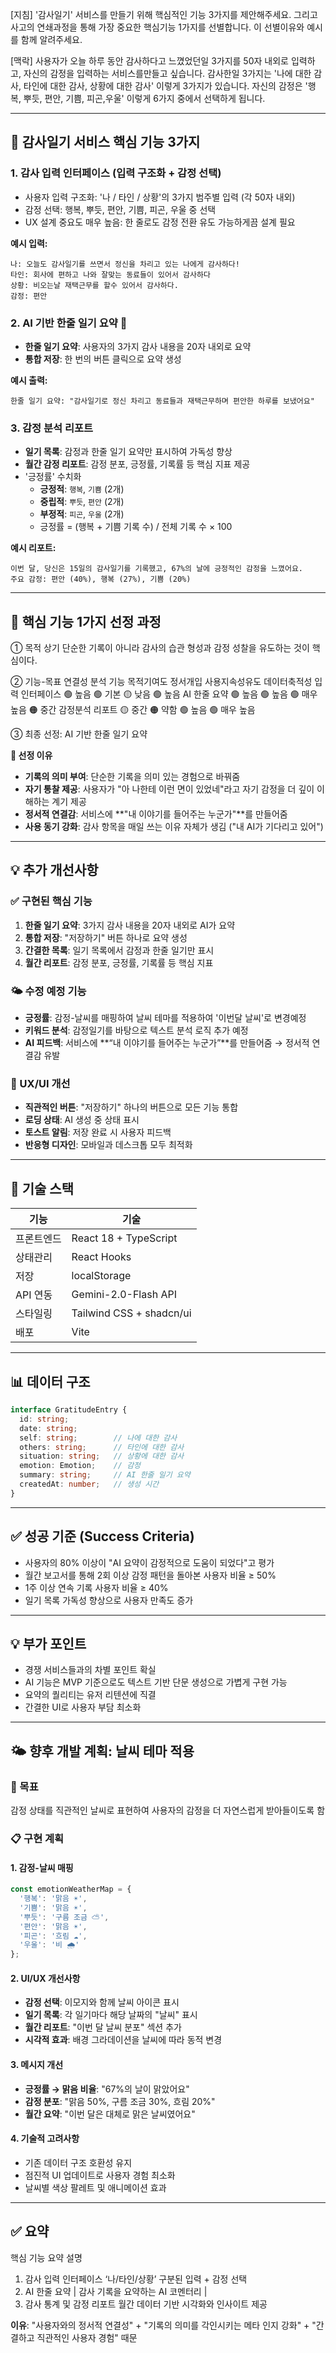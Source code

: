 [지침]
'감사일기' 서비스를 만들기 위해 핵심적인 기능 3가지를 제안해주세요. 그리고 사고의 연쇄과정을 통해 가장 중요한 핵심기능 1가지를 선별합니다. 이 선별이유와 예시를 함께 알려주세요.

[맥락]
사용자가 오늘 하루 동안 감사하다고 느꼈었던일 3가지를 50자 내외로 입력하고, 자신의 감정을 입력하는 서비스를만들고 싶습니다. 감사한일 3가지는 '나에 대한 감사, 타인에 대한 감사, 상황에 대한 감사' 이렇게 3가지가 있습니다. 자신의 감정은 '행복, 뿌듯, 편안, 기쁨, 피곤,우울' 이렇게 6가지 중에서 선택하게 됩니다.

---

## 📝 감사일기 서비스 핵심 기능 3가지

### 1. 감사 입력 인터페이스 (입력 구조화 + 감정 선택)
- 사용자 입력 구조화: '나 / 타인 / 상황'의 3가지 범주별 입력 (각 50자 내외)
- 감정 선택: 행복, 뿌듯, 편안, 기쁨, 피곤, 우울 중 선택
- UX 설계 중요도 매우 높음: 한 줄로도 감정 전환 유도 가능하게끔 설계 필요

**예시 입력:**
```
나: 오늘도 감사일기를 쓰면서 정신을 차리고 있는 나에게 감사하다!
타인: 회사에 편하고 나와 잘맞는 동료들이 있어서 감사하다
상황: 비오는날 재택근무를 할수 있어서 감사하다.
감정: 편안
```

### 2. AI 기반 한줄 일기 요약 🧠
- **한줄 일기 요약**: 사용자의 3가지 감사 내용을 20자 내외로 요약
- **통합 저장**: 한 번의 버튼 클릭으로 요약 생성

**예시 출력:**
```
한줄 일기 요약: "감사일기로 정신 차리고 동료들과 재택근무하며 편안한 하루를 보냈어요"
```

### 3. 감정 분석 리포트
- **일기 목록**: 감정과 한줄 일기 요약만 표시하여 가독성 향상
- **월간 감정 리포트**: 감정 분포, 긍정률, 기록률 등 핵심 지표 제공
- '긍정률' 수치화 
    - **긍정적**: `행복`, `기쁨` (2개)
    - **중립적**: `뿌듯`, `편안` (2개) 
    - **부정적**: `피곤`, `우울` (2개)
    - 긍정률 = (행복 + 기쁨 기록 수) / 전체 기록 수 × 100


**예시 리포트:**
```
이번 달, 당신은 15일의 감사일기를 기록했고, 67%의 날에 긍정적인 감정을 느꼈어요.
주요 감정: 편안 (40%), 행복 (27%), 기쁨 (20%)
```

---

## 🎯 핵심 기능 1가지 선정 과정
① 목적 상기
단순한 기록이 아니라 감사의 습관 형성과 감정 성찰을 유도하는 것이 핵심이다.

② 기능-목표 연결성 분석
기능            목적기여도  정서개입    사용지속성유도  데이터축적성
입력 인터페이스 🟢 높음      🟢 기본     🟡 낮음    🟢 높음
AI 한줄 요약  🟢 높음      🟢 높음     🟢 매우 높음    🟠 중간
감정분석 리포트 🟡 중간      🟠 약함     🟢 높음    🟢 매우 높음

③ 최종 선정: AI 기반 한줄 일기 요약

**🎯 선정 이유**
- **기록의 의미 부여**: 단순한 기록을 의미 있는 경험으로 바꿔줌
- **자기 통찰 제공**: 사용자가 "아 나한테 이런 면이 있었네"라고 자기 감정을 더 깊이 이해하는 계기 제공
- **정서적 연결감**: 서비스에 **"내 이야기를 들어주는 누군가"**를 만들어줌
- **사용 동기 강화**: 감사 항목을 매일 쓰는 이유 자체가 생김 ("내 AI가 기다리고 있어")

---

## 💡 추가 개선사항 

### ✅ 구현된 핵심 기능
1. **한줄 일기 요약**: 3가지 감사 내용을 20자 내외로 AI가 요약
2. **통합 저장**: "저장하기" 버튼 하나로 요약 생성
3. **간결한 목록**: 일기 목록에서 감정과 한줄 일기만 표시
4. **월간 리포트**: 감정 분포, 긍정률, 기록률 등 핵심 지표

### 🌤️ 수정 예정 기능
- **긍정률**: 감정-날씨를 매핑하여 날씨 테마를 적용하여 '이번달 날씨'로 변경예정
- **키워드 분석**: 감정일기를 바탕으로 텍스트 분석 로직 추가 예정
- **AI 피드백**: 서비스에 **“내 이야기를 들어주는 누군가”**를 만들어줌 → 정서적 연결감 유발

### 🎨 UX/UI 개선
- **직관적인 버튼**: "저장하기" 하나의 버튼으로 모든 기능 통합
- **로딩 상태**: AI 생성 중 상태 표시
- **토스트 알림**: 저장 완료 시 사용자 피드백
- **반응형 디자인**: 모바일과 데스크톱 모두 최적화

---

## 🔧 기술 스택

| 기능 | 기술 |
|------|------|
| 프론트엔드 | React 18 + TypeScript |
| 상태관리 | React Hooks |
| 저장 | localStorage |
| API 연동 | Gemini-2.0-Flash API |
| 스타일링 | Tailwind CSS + shadcn/ui |
| 배포 | Vite |

---

## 📊 데이터 구조

```typescript
interface GratitudeEntry {
  id: string;
  date: string;
  self: string;        // 나에 대한 감사
  others: string;      // 타인에 대한 감사
  situation: string;   // 상황에 대한 감사
  emotion: Emotion;    // 감정
  summary: string;     // AI 한줄 일기 요약
  createdAt: number;   // 생성 시간
}
```

---

## ✅ 성공 기준 (Success Criteria)

- 사용자의 80% 이상이 "AI 요약이 감정적으로 도움이 되었다"고 평가
- 월간 보고서를 통해 2회 이상 감정 패턴을 돌아본 사용자 비율 ≥ 50%
- 1주 이상 연속 기록 사용자 비율 ≥ 40%
- 일기 목록 가독성 향상으로 사용자 만족도 증가

---

## 💡 부가 포인트
- 경쟁 서비스들과의 차별 포인트 확실
- AI 기능은 MVP 기준으로도 텍스트 기반 단문 생성으로 가볍게 구현 가능
- 요약의 퀄리티는 유저 리텐션에 직결
- 간결한 UI로 사용자 부담 최소화

---

## 🌤️ 향후 개발 계획: 날씨 테마 적용

### 🎯 목표
감정 상태를 직관적인 날씨로 표현하여 사용자의 감정을 더 자연스럽게 받아들이도록 함

### 📋 구현 계획

#### 1. 감정-날씨 매핑
```typescript
const emotionWeatherMap = {
  '행복': '맑음 ☀️',
  '기쁨': '맑음 ☀️', 
  '뿌듯': '구름 조금 ⛅',
  '편안': '맑음 ☀️',
  '피곤': '흐림 ☁️',
  '우울': '비 🌧️'
};
```

#### 2. UI/UX 개선사항
- **감정 선택**: 이모지와 함께 날씨 아이콘 표시
- **일기 목록**: 각 일기마다 해당 날짜의 "날씨" 표시
- **월간 리포트**: "이번 달 날씨 분포" 섹션 추가
- **시각적 효과**: 배경 그라데이션을 날씨에 따라 동적 변경

#### 3. 메시지 개선
- **긍정률 → 맑음 비율**: "67%의 날이 맑았어요"
- **감정 분포**: "맑음 50%, 구름 조금 30%, 흐림 20%"
- **월간 요약**: "이번 달은 대체로 맑은 날씨였어요"

#### 4. 기술적 고려사항
- 기존 데이터 구조 호환성 유지
- 점진적 UI 업데이트로 사용자 경험 최소화
- 날씨별 색상 팔레트 및 애니메이션 효과

---

## ✅ 요약
핵심 기능	요약 설명
1. 감사 입력 인터페이스	‘나/타인/상황’ 구분된 입력 + 감정 선택
2. AI 한줄 요약 | 감사 기록을 요약하는 AI 코멘터리 |
3. 감사 통계 및 감정 리포트	월간 데이터 기반 시각화와 인사이트 제공

**이유**: "사용자와의 정서적 연결성" + "기록의 의미를 각인시키는 메타 인지 강화" + "간결하고 직관적인 사용자 경험" 때문
